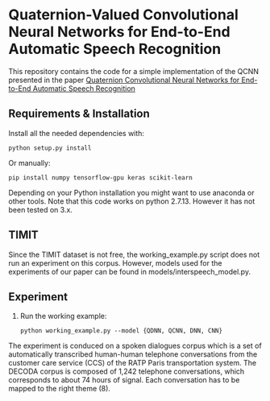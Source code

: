 Quaternion-Valued Convolutional Neural Networks for End-to-End Automatic Speech Recognition
=====================

This repository contains the code for a simple implementation of the QCNN presented in
the paper [Quaternion Convolutional Neural Networks for End-to-End Automatic Speech Recognition](https://www.researchgate.net/publication/325578506_Quaternion_Convolutional_Neural_Networks_for_End-to-End_Automatic_Speech_Recognition)

Requirements & Installation
---------------------------

Install all the needed dependencies with:
```
python setup.py install
```

Or manually:
```
pip install numpy tensorflow-gpu keras scikit-learn 
```
Depending on your Python installation you might want to use anaconda or other tools.
Note that this code works on python 2.7.13. However it has not been tested on 3.x.

TIMIT
-----
Since the TIMIT dataset is not free, the working_example.py script does not run an experiment on this corpus. However, models used for the experiments
of our paper can be found in models/interspeech_model.py.



Experiment
-----------

1. Run the working example:

    ```
    python working_example.py --model {QDNN, QCNN, DNN, CNN}
    ```

The experiment is conduced on a spoken dialogues corpus which is a set of automatically transcribed human-human telephone conversations from the customer care service (CCS) of the RATP Paris transportation system. The DECODA corpus is composed of 1,242 telephone conversations, which corresponds to about 74 hours of signal. Each conversation has to be mapped to the right theme (8).  